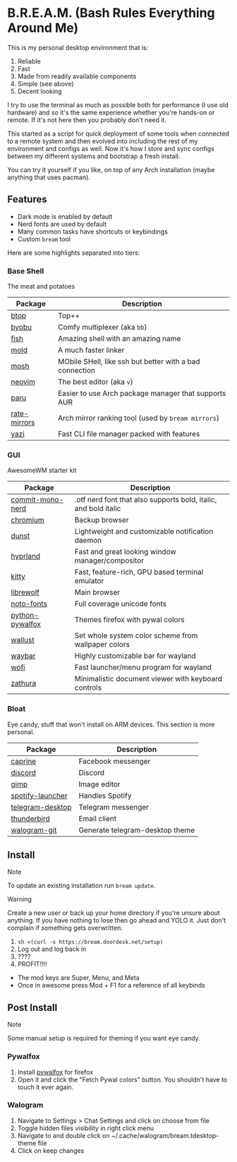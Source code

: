 # B.R.E.A.M. (Bash Rules Everything Around Me)

This is my personal desktop environment that is:

1. Reliable
1. Fast
1. Made from readily available components
1. Simple (see above)
1. Decent looking

I try to use the terminal as much as possible
both for performance (I use old hardware)
and so it's the same experience whether you're hands-on or remote.
If it's not here then you probably don't need it.

This started as a script
for quick deployment of some tools when connected to a remote system
and then evolved
into including the rest of my environment and configs as well.
Now it's how I store and sync configs
between my different systems and bootstrap a fresh install.

You can try it yourself if you like,
on top of any Arch installation
(maybe anything that uses pacman).

## Features

- Dark mode is enabled by default
- Nerd fonts are used by default
- Many common tasks have shortcuts or keybindings
- Custom `bream` tool

Here are some highlights separated into tiers:

### Base Shell

The meat and potatoes

| Package | Description |
| - | - |
| [btop](https://github.com/aristocratos/btop) | Top++ |
| [byobu](https://www.byobu.org/) | Comfy multiplexer (aka `bb`) |
| [fish](https://fishshell.com/) | Amazing shell with an amazing name |
| [mold](https://github.com/rui314/mold) | A much faster linker |
| [mosh](https://mosh.org/) | MObile SHell, like ssh but better with a bad connection |
| [neovim](https://github.com/neovim/neovim) | The best editor (aka `v`) |
| [paru](https://github.com/Morganamilo/paru) | Easier to use Arch package manager that supports AUR |
| [rate-mirrors](https://github.com/westandskif/rate-mirrors) | Arch mirror ranking tool (used by `bream mirrors`) |
| [yazi](https://github.com/sxyazi/yazi) | Fast CLI file manager packed with features |

### GUI

AwesomeWM starter kit

| Package | Description |
| - | - |
| [commit-mono-nerd](https://github.com/ryanoasis/nerd-fonts) | .otf nerd font that also supports bold, italic, and bold italic |
| [chromium](https://www.chromium.org/Home/) | Backup browser |
| [dunst](https://github.com/dunst-project/dunst) | Lightweight and customizable notification daemon |
| [hyprland](https://hyprland.org/) | Fast and great looking window manager/compositor |
| [kitty](https://sw.kovidgoyal.net/kitty/) | Fast, feature-rich, GPU based terminal emulator |
| [librewolf](https://librewolf.net/) | Main browser |
| [noto-fonts](https://en.wikipedia.org/wiki/Noto_fonts) | Full coverage unicode fonts |
| [python-pywalfox](https://github.com/frewacom/pywalfox) | Themes firefox with pywal colors |
| [wallust](https://codeberg.org/explosion-mental/wallust) | Set whole system color scheme from wallpaper colors |
| [waybar](https://github.com/Alexays/Waybar) | Highly customizable bar for wayland |
| [wofi](https://github.com/SimplyCEO/wofi) | Fast launcher/menu program for wayland |
| [zathura](https://pwmt.org/projects/zathura/) | Minimalistic document viewer with keyboard controls |

### Bloat

Eye candy, stuff that won't install on ARM devices.
This section is more personal.

| Package | Description |
| - | - |
| [caprine](https://sindresorhus.com/caprine/) | Facebook messenger |
| [discord](https://discord.com/) | Discord |
| [gimp](https://www.gimp.org/) | Image editor |
| [spotify-launcher](https://github.com/kpcyrd/spotify-launcher) | Handles Spotify |
| [telegram-desktop](https://telegram.org/) | Telegram messenger |
| [thunderbird](https://www.thunderbird.net) | Email client |
| [walogram-git](https://codeberg.org/thirtysix/walogram) | Generate telegram-desktop theme |

## Install

> [!NOTE]
> To update an existing installation run `bream update`.

> [!WARNING]
> Create a new user or back up your home directory if you're unsure about anything.
> If you have nothing to lose then go ahead and YOLO it.
> Just don't complain if something gets overwritten.

1. `sh <(curl -s https://bream.doordesk.net/setup)`
1. Log out and log back in
1. ????
1. PROFIT!!!!

- The mod keys are Super, Menu, and Meta
- Once in awesome press Mod + F1 for a reference of all keybinds

## Post Install

> [!NOTE]
> Some manual setup is required for theming if you want eye candy.

### Pywalfox

1. Install [pywalfox](https://addons.mozilla.org/en-US/firefox/addon/pywalfox/)
   for firefox
1. Open it and click the "Fetch Pywal colors" button.
   You shouldn't have to touch it ever again.

### Walogram

1. Navigate to Settings > Chat Settings and click on choose from file
1. Toggle hidden files visibility in right click menu
1. Navigate to and double click on ~/.cache/walogram/bream.tdesktop-theme file
1. Click on keep changes
